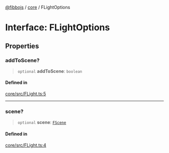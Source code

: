[@fibbojs](/api/index) / [core](/api/core) / FLightOptions

# Interface: FLightOptions

## Properties

### addToScene?

> `optional` **addToScene**: `boolean`

#### Defined in

[core/src/FLight.ts:5](https://github.com/fibbojs/fibbo/blob/65626b456ab47d7e61b23a8dd1be9f399238b0f1/packages/core/src/FLight.ts#L5)

***

### scene?

> `optional` **scene**: [`FScene`](../classes/FScene.md)

#### Defined in

[core/src/FLight.ts:4](https://github.com/fibbojs/fibbo/blob/65626b456ab47d7e61b23a8dd1be9f399238b0f1/packages/core/src/FLight.ts#L4)
